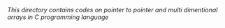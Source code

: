 *This directory contains codes on pointer to pointer and multi dimentional arrays in C programming language*
